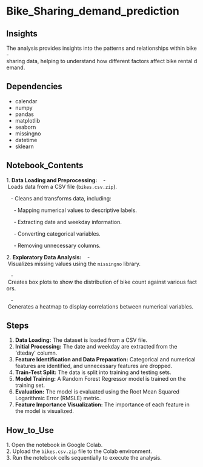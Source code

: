 # Bike_Sharing_demand_prediction

## Insights

The analysis provides insights into the patterns and relationships within bike-sharing data, helping to understand how different factors affect bike rental demand.

## Dependencies

- calendar
- numpy
- pandas
- matplotlib
- seaborn
- missingno
- datetime
- sklearn

## Notebook_Contents

1. **Data Loading and Preprocessing:**
   - Loads data from a CSV file (`bikes.csv.zip`).
   
   - Cleans and transforms data, including:
   
     - Mapping numerical values to descriptive labels.
     
     - Extracting date and weekday information.
     
     - Converting categorical variables.
     
     - Removing unnecessary columns.
     

2. **Exploratory Data Analysis:**
   - Visualizes missing values using the `missingno` library.
   
   - Creates box plots to show the distribution of bike count against various factors.
   
   - Generates a heatmap to display correlations between numerical variables.


## Steps

1. **Data Loading:** The dataset is loaded from a CSV file.
2. **Initial Processing:** The date and weekday are extracted from the 'dteday' column.
3. **Feature Identification and Data Preparation:** Categorical and numerical features are identified, and unnecessary features are dropped.
4. **Train-Test Split:** The data is split into training and testing sets.
5. **Model Training:** A Random Forest Regressor model is trained on the training set.
6. **Evaluation:** The model is evaluated using the Root Mean Squared Logarithmic Error (RMSLE) metric.
7. **Feature Importance Visualization:** The importance of each feature in the model is visualized.





## How_to_Use

1. Open the notebook in Google Colab.
2. Upload the `bikes.csv.zip` file to the Colab environment.
3. Run the notebook cells sequentially to execute the analysis.




